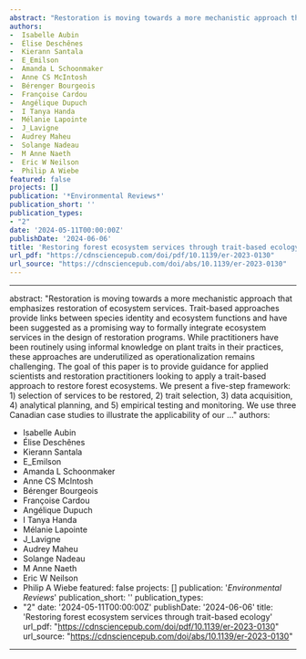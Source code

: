 ```yaml
--- 
abstract: "Restoration is moving towards a more mechanistic approach that emphasizes restoration of ecosystem services. Trait-based approaches provide links between species identity and ecosystem functions and have been suggested as a promising way to formally integrate ecosystem services in the design of restoration programs. While practitioners have been routinely using informal knowledge on plant traits in their practices, these approaches are underutilized as operationalization remains challenging. The goal of this paper is to provide guidance for applied scientists and restoration practitioners looking to apply a trait-based approach to restore forest ecosystems. We present a five-step framework: 1) selection of services to be restored, 2) trait selection, 3) data acquisition, 4) analytical planning, and 5) empirical testing and monitoring. We use three Canadian case studies to illustrate the applicability of our …"
authors: 
-  Isabelle Aubin
-  Élise Deschênes
-  Kierann Santala
-  E_Emilson
-  Amanda L Schoonmaker
-  Anne CS McIntosh
-  Bérenger Bourgeois
-  Françoise Cardou
-  Angélique Dupuch
-  I Tanya Handa
-  Mélanie Lapointe
-  J_Lavigne
-  Audrey Maheu
-  Solange Nadeau
-  M Anne Naeth
-  Eric W Neilson
-  Philip A Wiebe
featured: false
projects: []
publication: '*Environmental Reviews*'
publication_short: ''
publication_types:
- "2"
date: '2024-05-11T00:00:00Z'
publishDate: '2024-06-06'
title: 'Restoring forest ecosystem services through trait-based ecology'
url_pdf: "https://cdnsciencepub.com/doi/pdf/10.1139/er-2023-0130"
url_source: "https://cdnsciencepub.com/doi/abs/10.1139/er-2023-0130"
--- 
```



--- 
abstract: "Restoration is moving towards a more mechanistic approach that emphasizes restoration of ecosystem services. Trait-based approaches provide links between species identity and ecosystem functions and have been suggested as a promising way to formally integrate ecosystem services in the design of restoration programs. While practitioners have been routinely using informal knowledge on plant traits in their practices, these approaches are underutilized as operationalization remains challenging. The goal of this paper is to provide guidance for applied scientists and restoration practitioners looking to apply a trait-based approach to restore forest ecosystems. We present a five-step framework: 1) selection of services to be restored, 2) trait selection, 3) data acquisition, 4) analytical planning, and 5) empirical testing and monitoring. We use three Canadian case studies to illustrate the applicability of our …"
authors: 
-  Isabelle Aubin
-  Élise Deschênes
-  Kierann Santala
-  E_Emilson
-  Amanda L Schoonmaker
-  Anne CS McIntosh
-  Bérenger Bourgeois
-  Françoise Cardou
-  Angélique Dupuch
-  I Tanya Handa
-  Mélanie Lapointe
-  J_Lavigne
-  Audrey Maheu
-  Solange Nadeau
-  M Anne Naeth
-  Eric W Neilson
-  Philip A Wiebe
featured: false
projects: []
publication: '*Environmental Reviews*'
publication_short: ''
publication_types:
- "2"
date: '2024-05-11T00:00:00Z'
publishDate: '2024-06-06'
title: 'Restoring forest ecosystem services through trait-based ecology'
url_pdf: "https://cdnsciencepub.com/doi/pdf/10.1139/er-2023-0130"
url_source: "https://cdnsciencepub.com/doi/abs/10.1139/er-2023-0130"
--- 


